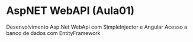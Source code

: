 # AspNET WebAPI (Aula01)

Desenvolvimento Asp.Net WebApi com SimpleInjector e Angular
Acesso a banco de dados com EntityFramework
